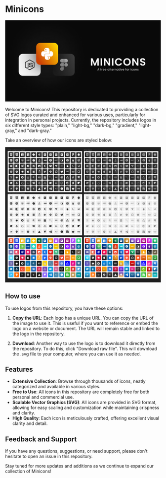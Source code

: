 # Minicons
![Screenshot](banner.png)

Welcome to Minicons! This repository is dedicated to providing a collection of SVG logos curated and enhanced for various uses, particularly for integration in personal projects. Currently, the repository includes logos in six different style types: "plain," "light-bg," "dark-bg," "gradient," "light-gray," and "dark-gray."

Take an overview of how our icons are styled below:

![Screenshot](logos.png)


## How to use

To use logos from this repository, you have these options:

1. **Copy the URL**: Each logo has a unique URL. You can copy the URL of the image to use it. This is useful if you want to reference or embed the logo on a website or document. The URL will remain stable and linked to the logo in the repository.

2. **Download**: Another way to use the logo is to download it directly from the repository. To do this, click "Download raw file". This will download the .svg file to your computer, where you can use it as needed.

## Features

- **Extensive Collection**: Browse through thousands of icons, neatly categorized and available in various styles.
- **Free to Use**: All icons in this repository are completely free for both personal and commercial use.
- **Scalable Vector Graphics (SVG)**: All icons are provided in SVG format, allowing for easy scaling and customization while maintaining crispness and clarity.
- **High Quality**: Each icon is meticulously crafted, offering excellent visual clarity and detail.

## Feedback and Support
If you have any questions, suggestions, or need support, please don't hesitate to open an issue in this repository.

Stay tuned for more updates and additions as we continue to expand our collection of Minicons!
